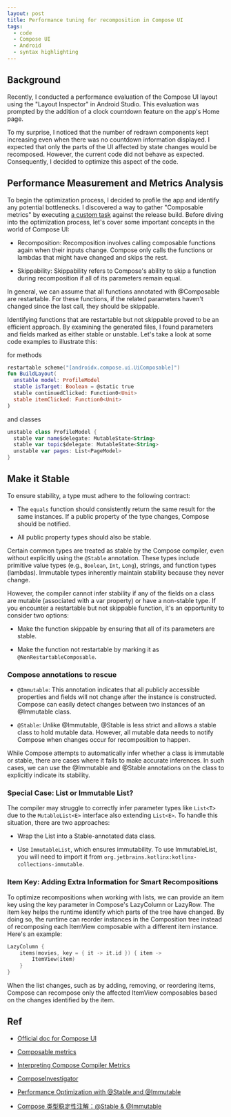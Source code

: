 ```yaml
---
layout: post
title: Performance tuning for recomposition in Compose UI
tags:
  - code
  - Compose UI
  - Android
  - syntax highlighting
---
```


## Background

Recently, I conducted a performance evaluation of the Compose UI layout using the "Layout Inspector" in Android Studio. This evaluation was prompted by the addition of a clock countdown feature on the app's Home page. 

To my surprise, I noticed that the number of redrawn components kept increasing even when there was no countdown information displayed. I expected that only the parts of the UI affected by state changes would be recomposed. However, the current code did not behave as expected. Consequently, I decided to optimize this aspect of the code.

## Performance Measurement and Metrics Analysis

To begin the optimization process, I decided to profile the app and identify any potential bottlenecks. I discovered a way to gather "Composable metrics" by executing [a custom task](https://chrisbanes.me/posts/composable-metrics/#enabling-the-metrics) against the release build. Before diving into the optimization process, let's cover some important concepts in the world of Compose UI:

* Recomposition: Recomposition involves calling composable functions again when their inputs change. Compose only calls the functions or lambdas that might have changed and skips the rest.
 
* Skippability: Skippability refers to Compose's ability to skip a function during recomposition if all of its parameters remain equal.
  
In general, we can assume that all functions annotated with @Composable are restartable. For these functions, if the related parameters haven't changed since the last call, they should be skippable.

Identifying functions that are restartable but not skippable proved to be an efficient approach. By examining the generated files, I found parameters and fields marked as either stable or unstable. Let's take a look at some code examples to illustrate this:

for methods

```kotlin
restartable scheme("[androidx.compose.ui.UiComposable]") 
fun BuildLayout(
  unstable model: ProfileModel
  stable isTarget: Boolean = @static true
  stable continuedClicked: Function0<Unit>
  stable itemClicked: Function0<Unit>
)
```

and classes

```kotlin
unstable class ProfileModel {
  stable var name$delegate: MutableState<String>
  stable var topic$delegate: MutableState<String>
  unstable var pages: List<PageModel>
}
```

## Make it Stable

To ensure stability, a type must adhere to the following contract:

* The `equals` function should consistently return the same result for the same instances. If a public property of the type changes, Compose should be notified.
  
* All public property types should also be stable.
  
Certain common types are treated as stable by the Compose compiler, even without explicitly using the `@Stable` annotation. These types include primitive value types (e.g., `Boolean`, `Int`, `Long`), strings, and function types (lambdas). Immutable types inherently maintain stability because they never change.

However, the compiler cannot infer stability if any of the fields on a class are mutable (associated with a var property) or have a non-stable type. If you encounter a restartable but not skippable function, it's an opportunity to consider two options:

* Make the function skippable by ensuring that all of its parameters are stable.
  
* Make the function not restartable by marking it as `@NonRestartableComposable`.

### Compose annotations to rescue

* `@Immutable`: This annotation indicates that all publicly accessible properties and fields will not change after the instance is constructed. Compose can easily detect changes between two instances of an @Immutable class.

* `@Stable`: Unlike @Immutable, @Stable is less strict and allows a stable class to hold mutable data. However, all mutable data needs to notify Compose when changes occur for recomposition to happen.

While Compose attempts to automatically infer whether a class is immutable or stable, there are cases where it fails to make accurate inferences. In such cases, we can use the @Immutable and @Stable annotations on the class to explicitly indicate its stability.

### Special Case: List or Immutable List?
The compiler may struggle to correctly infer parameter types like `List<T>` due to the `MutableList<E>` interface also extending `List<E>`. To handle this situation, there are two approaches:

* Wrap the List into a Stable-annotated data class.

* Use `ImmutableList`, which ensures immutability. To use ImmutableList, you will need to import it from `org.jetbrains.kotlinx:kotlinx-collections-immutable`.


### Item Key: Adding Extra Information for Smart Recompositions

To optimize recompositions when working with lists, we can provide an item key using the key parameter in Compose's LazyColumn or LazyRow. The item key helps the runtime identify which parts of the tree have changed. By doing so, the runtime can reorder instances in the Composition tree instead of recomposing each ItemView composable with a different item instance. Here's an example:

```kotlin
LazyColumn {
    items(movies, key = { it -> it.id }) { item ->
        ItemView(item)
    }
}
```
When the list changes, such as by adding, removing, or reordering items, Compose can recompose only the affected ItemView composables based on the changes identified by the item.

## Ref

* [Official doc for Compose UI](https://developer.android.google.cn/jetpack/compose/documentation?hl=en)

* [Composable metrics](https://chrisbanes.me/posts/composable-metrics/)

* [Interpreting Compose Compiler Metrics](https://github.com/androidx/androidx/blob/androidx-main/compose/compiler/design/compiler-metrics.md)

* [ComposeInvestigator](https://github.com/jisungbin/ComposeInvestigator)

* [Performance Optimization with @Stable and @Immutable](https://www.youtube.com/watch?v=_FtKhWvHiTg)

* [Compose 类型稳定性注解：@Stable & @Immutable](https://zhuanlan.zhihu.com/p/620252416)







